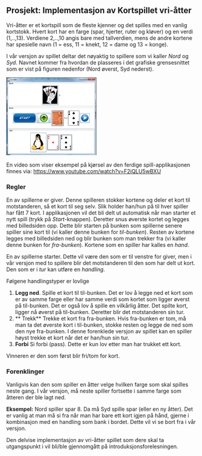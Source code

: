 ## Prosjekt: Implementasjon av Kortspillet vri-åtter

Vri-åtter er et kortspill som de fleste kjenner og det spilles med en vanlig kortstokk. Hvert kort har en farge (spar, hjerter, ruter og kløver) og en verdi (1,..,13). Verdiene 2,..,10 angis bare med tallverdien, mens de andre kortene har spesielle navn (1 = ess, 11 = knekt, 12 = dame og 13 = konge).

I vår versjon av spillet deltar det nøyaktig to spillere som vi kaller *Nord* og *Syd*. Navnet kommer fra hvordan de plasseres i det grafiske grensesnittet som er vist på figuren nedenfor (Nord øverst, Syd nederst).  

![](assets/markdown-img-paste-20210916151224467.png)

En video som viser eksempel på kjørsel av den ferdige spill-applikasjonen finnes via: https://www.youtube.com/watch?v=F2iQLU5wBXU

### Regler

En av spillerne er giver. Denne spilleren stokker kortene og deler et kort til motstanderen, så et kort til seg selv. Slik holder han/hun på til hver spiller har fått 7 kort. I applikasjonen vil det bli delt ut automatisk når man starter et nytt spill (trykk på *Start*-knappen). Deretter snus øverste kortet og legges med billedsiden opp. Dette blir starten på bunken som spillerne senere spiller sine kort til (vi kaller denne bunken for *til-bunken*). Resten av kortene legges med billedsiden ned og blir bunken som man trekker fra (vi kaller denne bunken for *fra-bunken*). Kortene som en spiller har kalles en *hand*.

En av spillerne starter. Dette vil være den som er til venstre for giver, men i vår versjon med to spillere blir det motstanderen til den som har delt ut kort. Den som er i *tur* kan utføre en *handling*.

Følgene handlingstyper er lovlige

1.	**Legg ned**. Spille et kort til til-bunken. Det er lov å legge ned et kort som er av samme farge eller har samme verdi som kortet som ligger øverst på til-bunken. Det er også lov å spille en vilkårlig åtter. Det spilte kort, ligger nå øverst på til-bunken. Deretter blir det motstanderen sin tur.
2.	** Trekk** Trekke et kort fra fra-bunken. Hvis fra-bunken er tom, må man ta det øverste kort i til-bunken, stokke resten og legge de ned som den nye fra-bunken. I denne forenklede versjon av spillet kan en spiller høyst trekke et kort når det er han/hun sin tur.
3.	**Forbi** Si forbi (pass). Dette er kun lov etter man har trukket ett kort.


Vinneren er den som først blir fri/tom for kort.

### Forenklinger

Vanligvis kan den som spiller en åtter velge hvilken farge som skal spilles neste gang. I vår versjon, må neste spiller fortsette i samme farge som åtteren der ble lagt ned.

**Eksempel:** Nord spiller spar 8. Da må Syd spille spar (eller en ny åtter). Det  er vanlig at man må si fra når man har bare ett kort igjen på hånd, gjerne i kombinasjon med en handling som bank i bordet. Dette vil vi se bort fra i vår versjon.  

Den delvise implementasjon av vri-åtter spillet som dere skal ta utgangspunkt i vil bli/ble gjennomgått på introduksjonsforelesningen.
